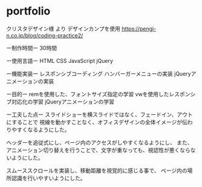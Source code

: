# portfolio


クリスタデザイン様 より デザインカンプを使用 
https://pengi-n.co.jp/blog/coding-practice2/

ー制作時間ー
30時間

ー使用言語ー
HTML
CSS
JavaScript
jQuery

ー機能実装ー
レスポンシブコーディング
ハンバーガーメニューの実装
jQueryアニメーションの実装

ー目的ー
remを使用した、フォントサイズ指定の学習
vwを使用したレスポンシブ対応化の学習
jQueryアニメーションの学習

ー工夫した点ー
スライドショーを横スライドではなく、フェードイン、アウトにすることで
視線を動かすことなく、オフィスデザインの全体イメージが伝わりやすくなるようにした。

ヘッダーを追従式にし、ページ内のアクセスがしやすくなるようにし、
また、アニメーション切り替えを行うことで、文字が重なっても、視認性が悪くならないようにした。

スムーススクロールを実装し、移動距離を視覚的に感じる事で、
ページ内の場所認識を行いやすいようにした。
